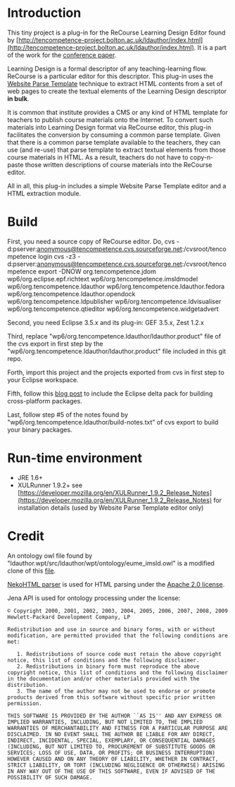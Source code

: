 Introduction
===

This tiny project is a plug-in for the ReCourse Learning Design Editor found by [http://tencompetence-project.bolton.ac.uk/ldauthor/index.html](http://tencompetence-project.bolton.ac.uk/ldauthor/index.html). It is a part of the work for the [conference paper](http://www.springerlink.com/content/k766jp885117q84w/).

Learning Design is a formal descriptor of any teaching-learning flow. ReCourse is a particular editor for this descriptor. This plug-in uses the [Website Parse Template](http://en.wikipedia.org/wiki/Website_Parse_Template) technique to extract HTML contents from a set of web pages to create the textual elements of the Learning Design descriptor **in bulk**.

It is common that institute provides a CMS or any kind of HTML template for teachers to publish course materials onto the Internet. To convert such materials into Learning Design format via ReCourse editor, this plug-in facilitates the conversion by consuming a common parse template. Given that there is a common parse template available to the teachers, they can use (and re-use) that parse template to extract textual elements from those course materials in HTML. As a result, teachers do not have to copy-n-paste those written descriptions of course materials into the ReCourse editor.

All in all, this plug-in includes a simple Website Parse Template editor and a HTML extraction module.

Build
===

First, you need a source copy of ReCourse editor. Do,
	cvs -d:pserver:anonymous@tencompetence.cvs.sourceforge.net:/cvsroot/tencompetence login 
	cvs -z3 -d:pserver:anonymous@tencompetence.cvs.sourceforge.net:/cvsroot/tencompetence export -DNOW org.tencompetence.jdom wp6/org.eclipse.epf.richtext wp6/org.tencompetence.imsldmodel wp6/org.tencompetence.ldauthor wp6/org.tencompetence.ldauthor.fedora wp6/org.tencompetence.ldauthor.opendock wp6/org.tencompetence.ldpublisher wp6/org.tencompetence.ldvisualiser wp6/org.tencompetence.qtieditor wp6/org.tencompetence.widgetadvert

Second, you need Eclipse 3.5.x and its plug-in: GEF 3.5.x, Zest 1.2.x

Third, replace "wp6/org.tencompetence.ldauthor/ldauthor.product" file of the cvs export in first step by the "wp6/org.tencompetence.ldauthor/ldauthor.product" file included in this git repo.

Forth, import this project and the projects exported from cvs in first step to your Eclipse workspace.

Fifth, follow this [blog post](http://aniefer.blogspot.com/2009/06/using-deltapack-in-eclipse-35.html) to include the Eclipse delta pack for building cross-platform packages.

Last, follow step #5 of the notes found by "wp6/org.tencompetence.ldauthor/build-notes.txt" of cvs export to build your binary packages.

Run-time environment
===

- JRE 1.6+
- XULRunner 1.9.2+ see [https://developer.mozilla.org/en/XULRunner_1.9.2_Release_Notes](https://developer.mozilla.org/en/XULRunner_1.9.2_Release_Notes) for installation details (used by Website Parse Template editor only)

Credit
===

An ontology owl file found by "ldauthor.wpt/src/ldauthor/wpt/ontology/eume_imsld.owl" is a modified clone of this [file](http://ont-space.googlecode.com/svn/trunk/%20ont-space_v.1.0%20--username%20raquel.rebollo.fernandez/ont/translators/sld/EUME_Onto_Educational_Ontology.owl).

[NekoHTML parser](http://nekohtml.sourceforge.net/index.html) is used for HTML parsing under the [Apache 2.0 license](http://apache.org/licenses/LICENSE-2.0.txt).

Jena API is used for ontology processing under the license:

	© Copyright 2000, 2001, 2002, 2003, 2004, 2005, 2006, 2007, 2008, 2009 Hewlett-Packard Development Company, LP
	
	Redistribution and use in source and binary forms, with or without modification, are permitted provided that the following conditions are met:
	
	   1. Redistributions of source code must retain the above copyright notice, this list of conditions and the following disclaimer.
	   2. Redistributions in binary form must reproduce the above copyright notice, this list of conditions and the following disclaimer in the documentation and/or other materials provided with the distribution.
	   3. The name of the author may not be used to endorse or promote products derived from this software without specific prior written permission.
	
	THIS SOFTWARE IS PROVIDED BY THE AUTHOR ``AS IS'' AND ANY EXPRESS OR IMPLIED WARRANTIES, INCLUDING, BUT NOT LIMITED TO, THE IMPLIED WARRANTIES OF MERCHANTABILITY AND FITNESS FOR A PARTICULAR PURPOSE ARE DISCLAIMED. IN NO EVENT SHALL THE AUTHOR BE LIABLE FOR ANY DIRECT, INDIRECT, INCIDENTAL, SPECIAL, EXEMPLARY, OR CONSEQUENTIAL DAMAGES (INCLUDING, BUT NOT LIMITED TO, PROCUREMENT OF SUBSTITUTE GOODS OR SERVICES; LOSS OF USE, DATA, OR PROFITS; OR BUSINESS INTERRUPTION) HOWEVER CAUSED AND ON ANY THEORY OF LIABILITY, WHETHER IN CONTRACT, STRICT LIABILITY, OR TORT (INCLUDING NEGLIGENCE OR OTHERWISE) ARISING IN ANY WAY OUT OF THE USE OF THIS SOFTWARE, EVEN IF ADVISED OF THE POSSIBILITY OF SUCH DAMAGE. 

